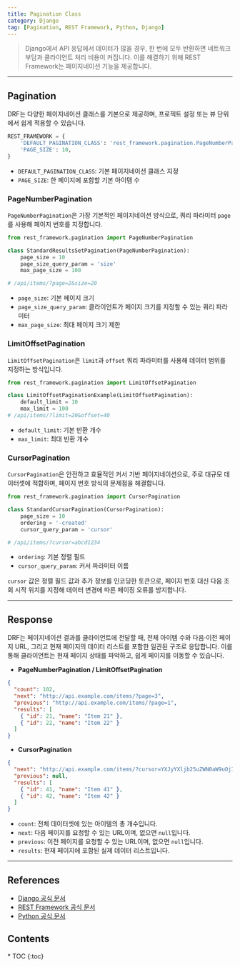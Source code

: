 ```yaml
---
title: Pagination Class
category: Django
tag: [Pagination, REST Framework, Python, Django]
---
```


> Django에서 API 응답에서 데이터가 많을 경우, 한 번에 모두 반환하면 네트워크 부담과 클라이언트 처리 비용이 커집니다. 이를 해결하기 위해 REST Framework는 페이지네이션 기능을 제공합니다.

---

## Pagination

DRF는 다양한 페이지네이션 클래스를 기본으로 제공하며, 프로젝트 설정 또는 뷰 단위에서 쉽게 적용할 수 있습니다.

```python
REST_FRAMEWORK = {
    'DEFAULT_PAGINATION_CLASS': 'rest_framework.pagination.PageNumberPagination',
    'PAGE_SIZE': 10,
}
```

- `DEFAULT_PAGINATION_CLASS`: 기본 페이지네이션 클래스 지정
- `PAGE_SIZE`: 한 페이지에 포함할 기본 아이템 수

### PageNumberPagination

`PageNumberPagination`은 가장 기본적인 페이지네이션 방식으로, 쿼리 파라미터 `page`를 사용해 페이지 번호를 지정합니다.

```python
from rest_framework.pagination import PageNumberPagination

class StandardResultsSetPagination(PageNumberPagination):
    page_size = 10
    page_size_query_param = 'size'
    max_page_size = 100

# /api/items/?page=2&size=20
```

- `page_size`: 기본 페이지 크기
- `page_size_query_param`: 클라이언트가 페이지 크기를 지정할 수 있는 쿼리 파라미터
- `max_page_size`: 최대 페이지 크기 제한

### LimitOffsetPagination

`LimitOffsetPagination`은 `limit`과 `offset` 쿼리 파라미터를 사용해 데이터 범위를 지정하는 방식입니다.

```python
from rest_framework.pagination import LimitOffsetPagination

class LimitOffsetPaginationExample(LimitOffsetPagination):
    default_limit = 10
    max_limit = 100
# /api/items/?limit=20&offset=40
```

- `default_limit`: 기본 반환 개수
- `max_limit`: 최대 반환 개수

### CursorPagination

`CursorPagination`은 안전하고 효율적인 커서 기반 페이지네이션으로, 주로 대규모 데이터셋에 적합하며, 페이지 번호 방식의 문제점을 해결합니다.

```python
from rest_framework.pagination import CursorPagination

class StandardCursorPagination(CursorPagination):
    page_size = 10
    ordering = '-created'
    cursor_query_param = 'cursor'

# /api/items/?cursor=abcd1234
```

- `ordering`: 기본 정렬 필드
- `cursor_query_param`: 커서 파라미터 이름

`cursor` 값은 정렬 필드 값과 추가 정보를 인코딩한 토큰으로, 페이지 번호 대신 다음 조회 시작 위치를 지정해 데이터 변경에 따른 페이징 오류를 방지합니다.

---

## Response

DRF는 페이지네이션 결과를 클라이언트에 전달할 때, 전체 아이템 수와 다음·이전 페이지 URL, 그리고 현재 페이지의 데이터 리스트를 포함한 일관된 구조로 응답합니다. 이를 통해 클라이언트는 현재 페이지 상태를 파악하고, 쉽게 페이지를 이동할 수 있습니다.

- **PageNumberPagination / LimitOffsetPagination**

```json
{
  "count": 102,
  "next": "http://api.example.com/items/?page=3",
  "previous": "http://api.example.com/items/?page=1",
  "results": [
    { "id": 21, "name": "Item 21" },
    { "id": 22, "name": "Item 22" }
  ]
}
```

- **CursorPagination**

```json
{
  "next": "http://api.example.com/items/?cursor=YXJyYXljb25uZWN0aW9uOjIw",
  "previous": null,
  "results": [
    { "id": 41, "name": "Item 41" },
    { "id": 42, "name": "Item 42" }
  ]
}
```

- `count`: 전체 데이터셋에 있는 아이템의 총 개수입니다.
- `next`: 다음 페이지를 요청할 수 있는 URL이며, 없으면 `null`입니다.
- `previous`: 이전 페이지를 요청할 수 있는 URL이며, 없으면 `null`입니다.
- `results`: 현재 페이지에 포함된 실제 데이터 리스트입니다.

---

## References

- [Django 공식 문서](https://www.djangoproject.com/)
- [REST Framework 공식 문서](https://www.django-rest-framework.org/)
- [Python 공식 문서](https://docs.python.org/3/)

<nav class='post-toc' markdown='1'>
  <h2>Contents</h2>
* TOC
{:toc}
</nav>
